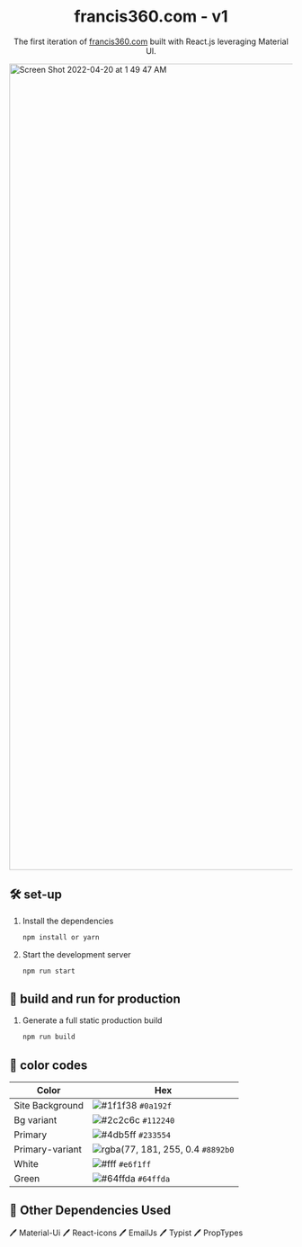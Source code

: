 <p align="center">
</p>
<h1 align="center">
  francis360.com - v1
</h1>
<p align="center">
  The first iteration of <a href="https://francis360.com" target="_blank">francis360.com</a> built with React.js leveraging Material UI.
</p>

<img width="1435" alt="Screen Shot 2022-04-20 at 1 49 47 AM" src="https://user-images.githubusercontent.com/77220007/164169421-2747db6b-f8de-494b-bf6f-73f369c779f4.png">

## 🛠 set-up

1. Install the dependencies

   ```sh
   npm install or yarn
   ```

2. Start the development server

   ```sh
   npm run start
   ```


## 🚀 build and run for production

1. Generate a full static production build

   ```sh
   npm run build
   ```
   
## 🎨 color codes

| Color          | Hex                                                                |
| -------------- | ------------------------------------------------------------------ |
| Site Background| ![#1f1f38](https://via.placeholder.com/10/0a192f?text=+) `#0a192f` |
| Bg variant     | ![#2c2c6c](https://via.placeholder.com/10/0a192f?text=+) `#112240` |
| Primary        | ![#4db5ff](https://via.placeholder.com/10/303C55?text=+) `#233554` |
| Primary-variant| ![rgba(77, 181, 255, 0.4](https://via.placeholder.com/10/8892b0?text=+) `#8892b0` |
| White          | ![#fff](https://via.placeholder.com/10/e6f1ff?text=+) `#e6f1ff` |
| Green          | ![#64ffda](https://via.placeholder.com/10/64ffda?text=+) `#64ffda` |


## :briefcase: Other Dependencies Used
:pen: Material-Ui
:pen: React-icons
:pen: EmailJs
:pen: Typist
:pen: PropTypes


